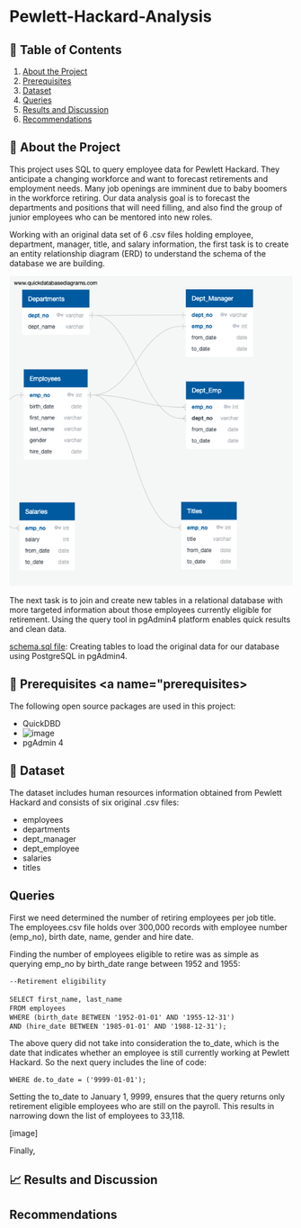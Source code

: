 # Pewlett-Hackard-Analysis


## :book: Table of Contents
1. [About the Project](#about)
2. [Prerequisites](#prerequisites)
3. [Dataset](#dataset)
4. [Queries](#queries)
5. [Results and Discussion](#results)
6. [Recommendations](#recommendations)

## :memo: About the Project <a name="about"></a>
This project uses SQL to query employee data for Pewlett Hackard. They anticipate a changing workforce and want to forecast retirements and employment needs. Many job openings are imminent due to baby boomers in the workforce retiring. Our data analysis goal is to forecast the departments and positions that will need filling, and also find the group of junior employees who can be mentored into new roles. 

Working with an original data set of 6 .csv files holding employee, department, manager, title, and salary information, the first task is to create an entity relationship diagram (ERD) to understand the schema of the database we are building. 

![image of ERD](https://github.com/EBolinVA/Pewlett-Hackard-Analysis/blob/main/EmployeeDB.png)

The next task is to join and create new tables in a relational database with more targeted information about those employees currently eligible for retirement. Using the query tool in pgAdmin4 platform enables quick results and clean data.

[schema.sql file](https://github.com/EBolinVA/Pewlett-Hackard-Analysis/blob/main/schema.sql): Creating tables to load the original data for our database using PostgreSQL in pgAdmin4.

## :briefcase: Prerequisites <a name="prerequisites></a>

The following open source packages are used in this project:
- QuickDBD
- ![image](https://img.shields.io/badge/PostgreSQL-316192?style=for-the-badge&logo=postgresql&logoColor=white)
- pgAdmin 4 

## :floppy_disk: Dataset <a name="dataset"></a>

The dataset includes human resources information obtained from Pewlett Hackard and consists of six original .csv files:
- employees
- departments
- dept_manager
- dept_employee
- salaries
- titles

## Queries <a name="queries"></a>




First we need determined the number of retiring employees per job title. The employees.csv file holds over 300,000 records with employee number (emp_no), birth date, name, gender and hire date. 

Finding the number of employees eligible to retire was as simple as querying emp_no by birth_date range between 1952 and 1955:

```
--Retirement eligibility

SELECT first_name, last_name
FROM employees
WHERE (birth_date BETWEEN '1952-01-01' AND '1955-12-31')
AND (hire_date BETWEEN '1985-01-01' AND '1988-12-31');
```

The above query did not take into consideration the to_date, which is the date that indicates whether an employee is still currently working at Pewlett Hackard. So the next query includes the line of code:

```
WHERE de.to_date = ('9999-01-01');
```

Setting the to_date to January 1, 9999, ensures that the query returns only retirement eligible employees who are still on the payroll. This results in narrowing down the list of employees to 33,118.

[image]

Finally, 

## :chart_with_upwards_trend: Results and Discussion <a name="results"></a>



## Recommendations <a name="recommendations"></a>